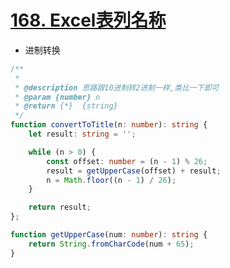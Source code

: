 
# [168. Excel表列名称](https://leetcode-cn.com/problems/excel-sheet-column-title/)

- 进制转换

```ts
/**
 *
 * @description 思路跟10进制转2进制一样,类比一下即可
 * @param {number} n
 * @return {*}  {string}
 */
function convertToTitle(n: number): string {
    let result: string = '';

    while (n > 0) {
        const offset: number = (n - 1) % 26;
        result = getUpperCase(offset) + result;
        n = Math.floor((n - 1) / 26);
    }

    return result;
};

function getUpperCase(num: number): string {
    return String.fromCharCode(num + 65);
}
```
